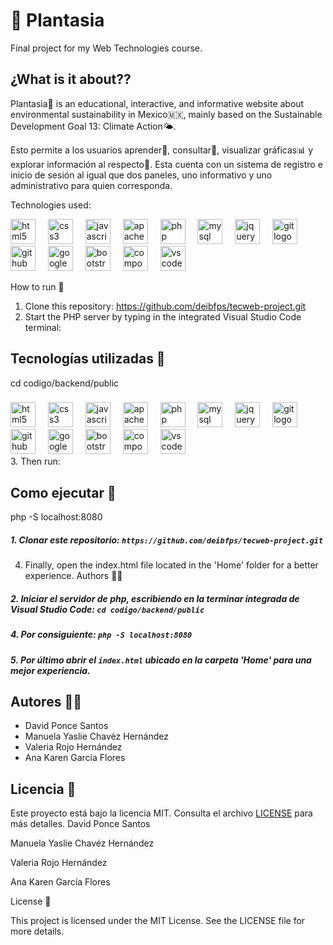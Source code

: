 # 🌱 Plantasia
Final project for my Web Technologies course.

## ¿What is it about??
Plantasia🌱 is an educational, interactive, and informative website about environmental sustainability in Mexico🇲🇽, mainly based on the Sustainable Development Goal 13: Climate Action🌤️.

Esto permite a los usuarios aprender🧪, consultar🔎, visualizar gráficas📊 y explorar información al respecto📄. Esta cuenta con un sistema de registro e inicio de sesión al igual que dos paneles, uno informativo y uno administrativo para quien corresponda.

Technologies used:

<div align="left"> <img src="https://cdn.jsdelivr.net/gh/devicons/devicon/icons/html5/html5-original.svg" height="40" alt="html5 logo" /> <img width="12" /> <img src="https://cdn.jsdelivr.net/gh/devicons/devicon/icons/css3/css3-original.svg" height="40" alt="css3 logo" /> <img width="12" /> <img src="https://cdn.jsdelivr.net/gh/devicons/devicon/icons/javascript/javascript-original.svg" height="40" alt="javascript logo" /> <img width="12" /> <img src="https://cdn.jsdelivr.net/gh/devicons/devicon/icons/apache/apache-original.svg" height="40" alt="apache logo" /> <img width="12" /> <img src="https://cdn.jsdelivr.net/gh/devicons/devicon/icons/php/php-original.svg" height="40" alt="php logo" /> <img width="12" /> <img src="https://cdn.jsdelivr.net/gh/devicons/devicon/icons/mysql/mysql-original.svg" height="40" alt="mysql logo" /> <img width="12" /> <img src="https://cdn.jsdelivr.net/gh/devicons/devicon/icons/jquery/jquery-original.svg" height="40" alt="jquery logo" /> <img width="12" /> <img src="https://cdn.jsdelivr.net/gh/devicons/devicon/icons/git/git-original.svg" height="40" alt="git logo" /> <img width="12" /> <img src="https://skillicons.dev/icons?i=github" height="40" alt="github logo" /> <img width="12" /> <img src="https://cdn.jsdelivr.net/gh/devicons/devicon/icons/google/google-original.svg" height="40" alt="google logo" /> <img width="12" /> <img src="https://cdn.jsdelivr.net/gh/devicons/devicon/icons/bootstrap/bootstrap-original.svg" height="40" alt="bootstrap logo" /> <img width="12" /> <img src="https://cdn.jsdelivr.net/gh/devicons/devicon/icons/composer/composer-original.svg" height="40" alt="composer logo" /> <img width="12" /> <img src="https://cdn.jsdelivr.net/gh/devicons/devicon/icons/vscode/vscode-original.svg" height="40" alt="vscode logo" /> </div>

How to run 🚀

1. Clone this repository: https://github.com/deibfps/tecweb-project.git
2. Start the PHP server by typing in the integrated Visual Studio Code terminal:

## Tecnologías utilizadas 🫟
cd codigo/backend/public

###
<div align="left">
  <img src="https://cdn.jsdelivr.net/gh/devicons/devicon/icons/html5/html5-original.svg" height="40" alt="html5 logo"  />
  <img width="12" />
  <img src="https://cdn.jsdelivr.net/gh/devicons/devicon/icons/css3/css3-original.svg" height="40" alt="css3 logo"  />
  <img width="12" />
  <img src="https://cdn.jsdelivr.net/gh/devicons/devicon/icons/javascript/javascript-original.svg" height="40" alt="javascript logo"  />
  <img width="12" />
  <img src="https://cdn.jsdelivr.net/gh/devicons/devicon/icons/apache/apache-original.svg" height="40" alt="apache logo"  />
  <img width="12" />
  <img src="https://cdn.jsdelivr.net/gh/devicons/devicon/icons/php/php-original.svg" height="40" alt="php logo"  />
  <img width="12" />
  <img src="https://cdn.jsdelivr.net/gh/devicons/devicon/icons/mysql/mysql-original.svg" height="40" alt="mysql logo"  />
  <img width="12" />
  <img src="https://cdn.jsdelivr.net/gh/devicons/devicon/icons/jquery/jquery-original.svg" height="40" alt="jquery logo"  />
  <img width="12" />
  <img src="https://cdn.jsdelivr.net/gh/devicons/devicon/icons/git/git-original.svg" height="40" alt="git logo"  />
  <img width="12" />
  <img src="https://skillicons.dev/icons?i=github" height="40" alt="github logo"  />
  <img width="12" />
  <img src="https://cdn.jsdelivr.net/gh/devicons/devicon/icons/google/google-original.svg" height="40" alt="google logo"  />
  <img width="12" />
  <img src="https://cdn.jsdelivr.net/gh/devicons/devicon/icons/bootstrap/bootstrap-original.svg" height="40" alt="bootstrap logo"  />
  <img width="12" />
  <img src="https://cdn.jsdelivr.net/gh/devicons/devicon/icons/composer/composer-original.svg" height="40" alt="composer logo"  />
  <img width="12" />
  <img src="https://cdn.jsdelivr.net/gh/devicons/devicon/icons/vscode/vscode-original.svg" height="40" alt="vscode logo"  />
</div>
3. Then run:

## Como ejecutar 🚀
php -S localhost:8080

##### 1. Clonar este repositorio: `https://github.com/deibfps/tecweb-project.git`
4. Finally, open the index.html file located in the 'Home' folder for a better experience.
Authors 🧑‍🎨

##### 2. Iniciar el servidor de php, escribiendo en la terminar integrada de Visual Studio Code: `cd codigo/backend/public`

##### 4. Por consiguiente: `php -S localhost:8080`

##### 5. Por último abrir el `index.html` ubicado en la carpeta 'Home' para una mejor experiencia.

## Autores 🧑‍🎨

- David Ponce Santos
- Manuela Yaslie Chavéz Hernández
- Valeria Rojo Hernández
- Ana Karen García Flores

## Licencia 📄

 Este proyecto está bajo la licencia MIT. Consulta el archivo [LICENSE](codigo/backend/vendor/psr/container/LICENSE) para más detalles.
David Ponce Santos

Manuela Yaslie Chavéz Hernández

Valeria Rojo Hernández

Ana Karen García Flores

License 📄

This project is licensed under the MIT License. See the LICENSE
 file for more details.
